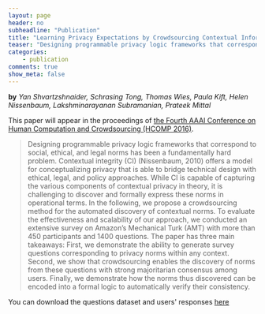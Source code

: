 ```yaml
---
layout: page
header: no     
subheadline: "Publication"
title: "Learning Privacy Expectations by Crowdsourcing Contextual Informational Norms"
teaser: "Designing programmable privacy logic frameworks that correspond to social, ethical, and legal norms has been a fundamentally hard problem. Contextual integrity (CI) (Nissenbaum, 2010) offers a model for conceptualizing privacy that is able to bridge technical design with ethical, legal, and policy approaches. While CI is capable of capturing the various components of contextual privacy in theory, it is challenging to discover and formally express these norms in operational terms. In the following, we propose a crowdsourcing method for the automated discovery of contextual norms. To evaluate the effectiveness and scalability of our approach, we conducted an extensive survey on Amazon’s Mechanical Turk (AMT) with more than 450 participants and 1400 questions. The paper has three main takeaways: First, we demonstrate the ability to generate survey questions corresponding to privacy norms within any context. Second, we show that crowdsourcing enables the discovery of norms from these questions with strong majoritarian consensus among users. Finally, we demonstrate how the norms thus discovered can be encoded into a formal logic to automatically verify their consistency"
categories:
    - publication  
comments: true
show_meta: false
---
```



**by** *Yan Shvartzshnaider, Schrasing Tong, Thomas Wies, Paula Kift, Helen Nissenbaum, Lakshminarayanan Subramanian, Prateek Mittal*


This paper will appear in the proceedings of [the Fourth AAAI Conference on Human Computation and Crowdsourcing (HCOMP 2016)](http://www.humancomputation.com/2016/).


> Designing programmable privacy logic frameworks that correspond to social, ethical, and legal norms has been a fundamentally hard problem. Contextual integrity (CI) (Nissenbaum, 2010) offers a model for conceptualizing privacy that is able to bridge technical design with ethical, legal, and policy approaches. While CI is capable of capturing the various components of contextual privacy in theory, it is challenging to discover and formally express these norms in operational terms. In the following, we propose a crowdsourcing method for the automated discovery of contextual norms. To evaluate the effectiveness and scalability of our approach, we conducted an extensive survey on Amazon’s Mechanical Turk (AMT) with more than 450 participants and 1400 questions. The paper has three main takeaways: First, we demonstrate the ability to generate survey questions corresponding to privacy norms within any context. Second, we show that crowdsourcing enables the discovery of norms from these questions with strong majoritarian consensus among users. Finally, we demonstrate how the norms thus discovered can be encoded into a formal logic to automatically verify their consistency.


You can download the questions dataset and users' responses [here](http://yansh.github.io/papers/HCOMP/)


<!-- For more please follow the [link](http://www.biztechmagazine.com/article/2014/08/fog-computing-keeps-data-right-where-internet-things-needs-it) -->
